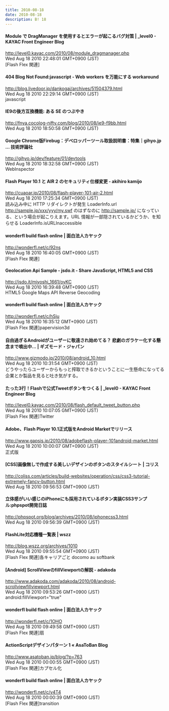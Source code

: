 ```yaml
---
title: 2010-08-18
date: 2010-08-18
description: B! 18
---
```


#### Module で DragManager を使用するとエラーが起こるバグ対策 | _level0 - KAYAC Front Engineer Blog
http://level0.kayac.com/2010/08/module_dragmanager.php<br>
Wed Aug 18 2010 22:48:01 GMT+0900 (JST)<br>
[Flash Flex 関連]


#### 404 Blog Not Found:javascript - Web workers を万能にする workaround
http://blog.livedoor.jp/dankogai/archives/51504379.html<br>
Wed Aug 18 2010 22:29:14 GMT+0900 (JST)<br>
javascript


#### IE9の後方互換機能: ある SE のつぶやき
http://fnya.cocolog-nifty.com/blog/2010/08/ie9-f9bb.html<br>
Wed Aug 18 2010 18:50:58 GMT+0900 (JST)<br>


#### Google Chrome版Firebug：デベロッパーツール取扱説明書：特集｜gihyo.jp … 技術評論社
http://gihyo.jp/dev/feature/01/devtools<br>
Wed Aug 18 2010 18:32:58 GMT+0900 (JST)<br>
WebInspector


#### Flash Player 10.1 と AIR 2 のセキュリティ仕様変更 - akihiro kamijo
http://cuaoar.jp/2010/08/flash-player-101-air-2.html<br>
Wed Aug 18 2010 17:25:34 GMT+0900 (JST)<br>
読み込み中に HTTP リダイレクトが発生 LoaderInfo.url http://sample.jp/xxx/yyy/my.swf のはずなのに http://sample.jp/ になっている、という場合が起こりえます。URL 情報が一部隠されているかどうか、を知らせる LoaderInfo.isURLInaccessible


#### wonderfl build flash online | 面白法人カヤック
http://wonderfl.net/c/92ns<br>
Wed Aug 18 2010 16:40:05 GMT+0900 (JST)<br>
[Flash Flex 関連]


#### Geolocation Api Sample - jsdo.it - Share JavaScript, HTML5 and CSS
http://jsdo.it/miyoshi_1661/oyKC<br>
Wed Aug 18 2010 16:39:48 GMT+0900 (JST)<br>
HTML5 Google Maps API Reverse Geocoding


#### wonderfl build flash online | 面白法人カヤック
http://wonderfl.net/c/hSju<br>
Wed Aug 18 2010 16:35:12 GMT+0900 (JST)<br>
[Flash Flex 関連]papervision3d


#### 自由過ぎるAndroidがユーザーに敬遠され始めてる？ 悲劇のガラケー化する懸念まで噴出中... | ギズモード・ジャパン
http://www.gizmodo.jp/2010/08/android_10.html<br>
Wed Aug 18 2010 10:31:54 GMT+0900 (JST)<br>
どうやったらユーザーからもっと搾取できるかということに一生懸命になってる企業とか製品を見ると吐き気がする。


#### たった3行！Flashで公式Tweetボタンをつくる | _level0 - KAYAC Front Engineer Blog
http://level0.kayac.com/2010/08/flash_default_tweet_button.php<br>
Wed Aug 18 2010 10:07:05 GMT+0900 (JST)<br>
[Flash Flex 関連]Twitter


#### Adobe、Flash Player 10.1正式版をAndroid Marketでリリース
http://www.gapsis.jp/2010/08/adobeflash-player-101android-market.html<br>
Wed Aug 18 2010 10:00:07 GMT+0900 (JST)<br>
正式版


####   [CSS]画像無しで作成する美しいデザインのボタンのスタイルシート | コリス
http://coliss.com/articles/build-websites/operation/css/css3-tutorial-extremely-fancy-button.html<br>
Wed Aug 18 2010 09:56:53 GMT+0900 (JST)<br>


#### 立体感がいい感じのiPhoneにも採用されているボタン実装CSS3サンプル:phpspot開発日誌
http://phpspot.org/blog/archives/2010/08/iphonecss3.html<br>
Wed Aug 18 2010 09:56:39 GMT+0900 (JST)<br>


#### FlashLite対応機種一覧表 | wszz
http://blog.wszz.org/archives/1010<br>
Wed Aug 18 2010 09:55:54 GMT+0900 (JST)<br>
[Flash Flex 関連]各キャリアごと docomo au softbank


#### [Android] ScrollViewのfillViewportの解説 - adakoda
http://www.adakoda.com/adakoda/2010/08/android-scrollviewfillviewport.html<br>
Wed Aug 18 2010 09:53:26 GMT+0900 (JST)<br>
android:fillViewport="true"


#### wonderfl build flash online | 面白法人カヤック
http://wonderfl.net/c/1OHO<br>
Wed Aug 18 2010 09:49:58 GMT+0900 (JST)<br>
[Flash Flex 関連]扇


#### ActionScriptデザインパターン 1 « AsaToBan Blog
http://www.asatoban.jp/blog/?p=763<br>
Wed Aug 18 2010 00:00:55 GMT+0900 (JST)<br>
[Flash Flex 関連]カプセル化


#### wonderfl build flash online | 面白法人カヤック
http://wonderfl.net/c/v4T4<br>
Wed Aug 18 2010 00:00:39 GMT+0900 (JST)<br>
[Flash Flex 関連]transition


